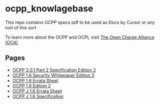 # ocpp_knowlagebase
This repo contains OCPP specs pdf to be used as Docs by Cursor or any tool of this sort

To learn more about the OCPP and OCPI, visit [The Open Charge Alliance (OCA)](https://openchargealliance.org/)

## Pages

- [OCPP 2.0.1 Part 2 Specification Edition 2](OCPP-2.0.1_part2_specification_edition2.html)
- [OCPP 1.6 Security Whitepaper Edition 3](OCPP_1.6_security_whitepaper_edition_3.html)
- [OCPP 1.6 Errata Sheet](ocpp-1.6-errata-sheet.html)
- [OCPP 1.6 Edition 2](ocpp-1.6_edition_2.html)
- [OCPP J 1.6 Errata Sheet](ocpp-j-1.6-errata-sheet.html)
- [OCPP J 1.6 Specification](ocpp-j-1.6-specification.html)
